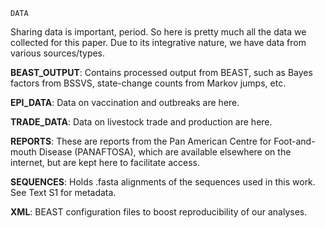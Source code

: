 ``DATA``

Sharing data is important, period. So here is pretty much all the data we collected for this paper. Due to its integrative nature, we have data from various sources/types.

**BEAST_OUTPUT**:
Contains processed output from BEAST, such as Bayes factors from BSSVS, state-change counts from Markov jumps, etc.

**EPI_DATA**:
Data on vaccination and outbreaks are here.

**TRADE_DATA**:
Data on livestock trade and production are here.

**REPORTS**:
These are reports from the Pan American Centre for Foot-and-mouth Disease (PANAFTOSA), which are available elsewhere on the internet, but are kept here to facilitate access.

**SEQUENCES**:
Holds .fasta alignments of the sequences used in this work. See Text S1 for metadata.

**XML**:
BEAST configuration files to boost reproducibility of our analyses. 
